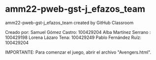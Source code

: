 # amm22-pweb-gst-j_efazos_team
amm22-pweb-gst-j_efazos_team created by GitHub Classroom

Creado por: 
Samuel Gómez Castro: 100429204
Alba Martínez Serrano : 100429198
Lorena Lázaro Tena: 100429249
Pablo Fernández Ruíz: 100429204

IMPORTANTE: Para comenzar el juego, abrir el archivo "Avengers.html".
